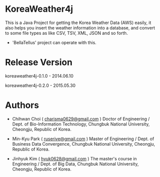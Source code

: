 # KoreaWeather4j
This is a Java Project for getting the Korea Weather Data (AWS) easily, it also helps you insert the weather information into a database, and convert to some file types as like CSV, TSV, XML, JSON and so forth.
- 'BellaTellus' project can operate with this.


# Release Version
koreaweather4j-0.1.0 - 2014.06.10

koreaweather4j-0.2.0 - 2015.05.30


# Authors
- Chihwan Choi ( charisma0629@gmail.com )
Doctor of Engineering / Dept. of Bio-Information Technology, Chungbuk National University, Cheongju, Republic of Korea.


- Min-Kyu Park ( ruserive@gmail.com )
Master of Engineering / Dept. of Business Data Convergence, Chungbuk National University, Cheongju, Republic of Korea.


- Jinhyuk Kim ( hyuk0628@gmail.com )
The master's course in Engineering / Dept. of Big Data, Chungbuk National University, Cheongju, Republic of Korea.
